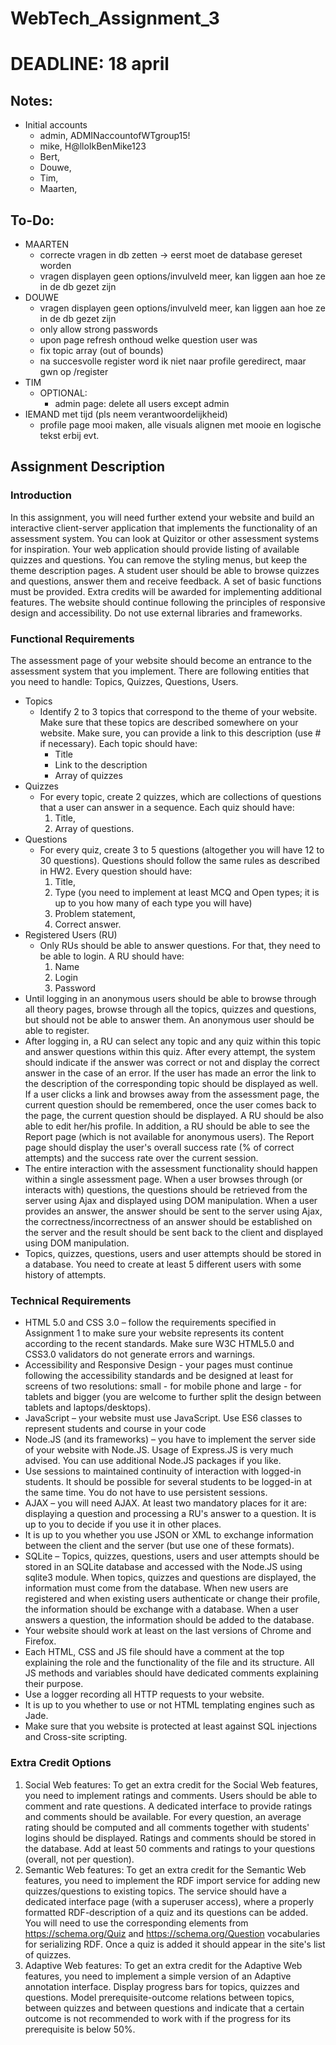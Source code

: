 # WebTech_Assignment_3

# DEADLINE: 18 april

## Notes:

- Initial accounts
  - admin, ADMINaccountofWTgroup15!
  - mike, H@lloIkBenMike123
  - Bert,
  - Douwe,
  - Tim,
  - Maarten,

## To-Do:

- MAARTEN
  - correcte vragen in db zetten -> eerst moet de database gereset worden
  - vragen displayen geen options/invulveld meer, kan liggen aan hoe ze in de db gezet zijn
- DOUWE
  - vragen displayen geen options/invulveld meer, kan liggen aan hoe ze in de db gezet zijn
  - only allow strong passwords
  - upon page refresh onthoud welke question user was
  - fix topic array (out of bounds)
  - na succesvolle register word ik niet naar profile geredirect, maar gwn op /register
- TIM
  - OPTIONAL:
    - admin page: delete all users except admin
- IEMAND met tijd (pls neem verantwoordelijkheid)
  - profile page mooi maken, alle visuals alignen met mooie en logische tekst erbij evt.

## Assignment Description

### Introduction

In this assignment, you will need further extend your website and build an interactive client-server application that implements the functionality
of an assessment system. You can look at Quizitor or other assessment systems for inspiration.
Your web application should provide listing of available quizzes and questions.
You can remove the styling menus, but keep the theme description pages.
A student user should be able to browse quizzes and questions, answer them and receive feedback.
A set of basic functions must be provided. Extra credits will be awarded for implementing additional features.
The website should continue following the principles of responsive design and accessibility.
Do not use external libraries and frameworks.

### Functional Requirements

The assessment page of your website should become an entrance to the assessment system that you implement.
There are following entities that you need to handle: Topics, Quizzes, Questions, Users.

- Topics
  - Identify 2 to 3 topics that correspond to the theme of your website. Make sure that these topics are described somewhere on your website. Make sure, you can provide a link to this description (use # if necessary). Each topic should have:
    - Title
    - Link to the description
    - Array of quizzes
- Quizzes
  - For every topic, create 2 quizzes, which are collections of questions that a user can answer in a sequence. Each quiz should have:
    1.  Title,
    2.  Array of questions.
- Questions
  - For every quiz, create 3 to 5 questions (altogether you will have 12 to 30 questions). Questions should follow the same rules as described in HW2. Every question should have:
    1. Title,
    2. Type (you need to implement at least MCQ and Open types; it is up to you how many of each type you will have)
    3. Problem statement,
    4. Correct answer.
- Registered Users (RU)
  - Only RUs should be able to answer questions. For that, they need to be able to login. A RU should have:
    1. Name
    2. Login
    3. Password
- Until logging in an anonymous users should be able to browse through all theory pages, browse through all the topics, quizzes and questions, but should not be able to answer them. An anonymous user should be able to register.
- After logging in, a RU can select any topic and any quiz within this topic and answer questions within this quiz. After every attempt, the system should indicate if the answer was correct or not and display the correct answer in the case of an error. If the user has made an error the link to the description of the corresponding topic should be displayed as well. If a user clicks a link and browses away from the assessment page, the current question should be remembered, once the user comes back to the page, the current question should be displayed. A RU should be also able to edit her/his profile. In addition, a RU should be able to see the Report page (which is not available for anonymous users). The Report page should display the user's overall success rate (% of correct attempts) and the success rate over the current session.
- The entire interaction with the assessment functionality should happen within a single assessment page. When a user browses through (or interacts with) questions, the questions should be retrieved from the server using Ajax and displayed using DOM manipulation. When a user provides an answer, the answer should be sent to the server using Ajax, the correctness/incorrectness of an answer should be established on the server and the result should be sent back to the client and displayed using DOM manipulation.
- Topics, quizzes, questions, users and user attempts should be stored in a database. You need to create at least 5 different users with some history of attempts.

### Technical Requirements

- HTML 5.0 and CSS 3.0 – follow the requirements specified in Assignment 1 to make sure your website represents its content according to the recent standards. Make sure W3C HTML5.0 and CSS3.0 validators do not generate errors and warnings.
- Accessibility and Responsive Design - your pages must continue following the accessibility standards and be designed at least for screens of two resolutions: small - for mobile phone and large - for tablets and bigger (you are welcome to further split the design between tablets and laptops/desktops).
- JavaScript – your website must use JavaScript. Use ES6 classes to represent students and course in your code
- Node.JS (and its frameworks) – you have to implement the server side of your website with Node.JS. Usage of Express.JS is very much advised. You can use additional Node.JS packages if you like.
- Use sessions to maintained continuity of interaction with logged-in students. It should be possible for several students to be logged-in at the same time. You do not have to use persistent sessions.
- AJAX – you will need AJAX. At least two mandatory places for it are: displaying a question and processing a RU's answer to a question. It is up to you to decide if you use it in other places.
- It is up to you whether you use JSON or XML to exchange information between the client and the server (but use one of these formats).
- SQLite – Topics, quizzes, questions, users and user attempts should be stored in an SQLite database and accessed with the Node.JS using sqlite3 module. When topics, quizzes and questions are displayed, the information must come from the database. When new users are registered and when existing users authenticate or change their profile, the information should be exchange with a database. When a user answers a question, the information should be added to the database.
- Your website should work at least on the last versions of Chrome and Firefox.
- Each HTML, CSS and JS file should have a comment at the top explaining the role and the functionality of the file and its structure. All JS methods and variables should have dedicated comments explaining their purpose.
- Use a logger recording all HTTP requests to your website.
- It is up to you whether to use or not HTML templating engines such as Jade.
- Make sure that you website is protected at least against SQL injections and Cross-site scripting.

### Extra Credit Options

1. Social Web features: To get an extra credit for the Social Web features, you need to implement ratings and comments. Users should be able to comment and rate questions. A dedicated interface to provide ratings and comments should be available. For every question, an average rating should be computed and all comments together with students' logins should be displayed. Ratings and comments should be stored in the database. Add at least 50 comments and ratings to your questions (overall, not per question).
2. Semantic Web features: To get an extra credit for the Semantic Web features, you need to implement the RDF import service for adding new quizzes/questions to existing topics. The service should have a dedicated interface page (with a superuser access), where a properly formatted RDF-description of a quiz and its questions can be added. You will need to use the corresponding elements from https://schema.org/Quiz and https://schema.org/Question vocabularies for serializing RDF. Once a quiz is added it should appear in the site's list of quizzes.
3. Adaptive Web features: To get an extra credit for the Adaptive Web features, you need to implement a simple version of an Adaptive annotation interface. Display progress bars for topics, quizzes and questions. Model prerequisite-outcome relations between topics, between quizzes and between questions and indicate that a certain outcome is not recommended to work with if the progress for its prerequisite is below 50%.
